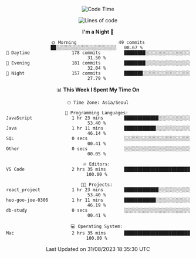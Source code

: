 <div align=center>
 
<!--START_SECTION:waka-->
![Code Time](http://img.shields.io/badge/Code%20Time-272%20hrs%2040%20mins-blue)

![Lines of code](https://img.shields.io/badge/From%20Hello%20World%20I%27ve%20Written-3.0%20million%20lines%20of%20code-blue)

**I'm a Night 🦉** 

```text
🌞 Morning                49 commits          ██░░░░░░░░░░░░░░░░░░░░░░░   08.67 % 
🌆 Daytime                178 commits         ████████░░░░░░░░░░░░░░░░░   31.50 % 
🌃 Evening                181 commits         ████████░░░░░░░░░░░░░░░░░   32.04 % 
🌙 Night                  157 commits         ███████░░░░░░░░░░░░░░░░░░   27.79 % 
```


📊 **This Week I Spent My Time On** 

```text
🕑︎ Time Zone: Asia/Seoul

💬 Programming Languages: 
JavaScript               1 hr 23 mins        █████████████░░░░░░░░░░░░   53.40 % 
Java                     1 hr 11 mins        ████████████░░░░░░░░░░░░░   46.14 % 
SQL                      0 secs              ░░░░░░░░░░░░░░░░░░░░░░░░░   00.41 % 
Other                    0 secs              ░░░░░░░░░░░░░░░░░░░░░░░░░   00.05 % 

🔥 Editors: 
VS Code                  2 hrs 35 mins       █████████████████████████   100.00 % 

🐱‍💻 Projects: 
react_project            1 hr 23 mins        █████████████░░░░░░░░░░░░   53.40 % 
heo-goo-joe-0306         1 hr 11 mins        ████████████░░░░░░░░░░░░░   46.19 % 
db-study                 0 secs              ░░░░░░░░░░░░░░░░░░░░░░░░░   00.41 % 

💻 Operating System: 
Mac                      2 hrs 35 mins       █████████████████████████   100.00 % 
```


 Last Updated on 31/08/2023 18:35:30 UTC
<!--END_SECTION:waka-->
 </div>
